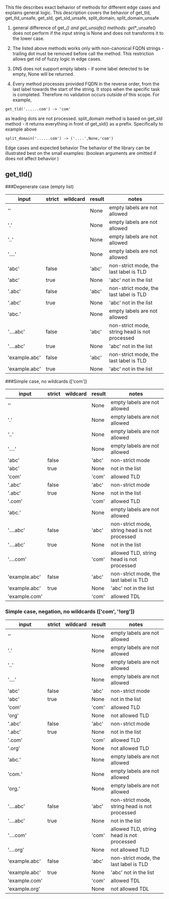 This file describes exact behavior of methods for different edge cases and 
explains general logic. This description covers the behavior of get_tld, 
get_tld_unsafe, get_sld, get_sld_unsafe, split_domain, split_domain_unsafe

1. general difference of get_*() and get_*_unsafe() methods:
get_*_unsafe() does not perform if the input string is None and does not 
transforms it to the lower case.

2. The listed above methods works only with non-canonical FQDN strings - 
trailing dot must be removed before call the method. This restriction allows 
get rid of fuzzy logic in edge cases.

3. DNS does not support empty labels - if some label detected to be empty, 
None will be returned. 

4. Every method processes provided FQDN in the reverse order, from the last 
label towards the start of the string. It stops when the specific task is 
completed. Therefore no validation occurs outside of this scope.  For example,
```
get_tld('......com') -> 'com'
``` 
as leading dots are not processed.
split_domain method is based on get_sld method - it returns everything in 
front of get_sld() as a prefix.
Specifically to example above 
```
split_domain('......com') -> ('....',None,'com')
```
Edge cases and expected behavior
The behavior of the library can be illustrated best on the small examples:
(boolean arguments are omitted if does not affect behavior )

## get_tld()
###Degenerate case (empty list)

| input  | strict  | wildcard | result | notes |
|--------|---------|----------|--------|-------|
| ''     |         |          | None   | empty labels are not allowed |
| '.'    |         |          | None   | empty labels are not allowed |
| '..'   |         |          | None   | empty labels are not allowed |
| '....' |         |          | None   | empty labels are not allowed |
| 'abc'  | false   |          | 'abc'  | non-strict mode, the last label is TLD |
| 'abc'  | true    |          | None   | 'abc' not in the list |
| '.abc' | false   |          | 'abc'  | non-strict mode, the last label is TLD |
| '.abc' | true    |          | None   | 'abc' not in the list |
| 'abc.' |         |          | None   | empty labels are not allowed |
| '....abc' | false |         | 'abc'  | non-strict mode, string head is not processed|
| '....abc' | true  |         | None   | 'abc' not in the list |
| 'example.abc' | false |     | 'abc'  | non-strict mode, the last label is TLD |
| 'example.abc' | true  |     | None   | 'abc' not in the list |

###Simple case, no wildcards (['com'])

| input  | strict  | wildcard | result | notes |
|--------|---------|----------|--------|-------|
| ''     |         |          | None   | empty labels are not allowed |
| '.'    |         |          | None   | empty labels are not allowed |
| '..'   |         |          | None   | empty labels are not allowed |
| '....' |         |          | None   | empty labels are not allowed |
| 'abc'  | false   |          | 'abc'  | non-strict mode |
| 'abc'  | true    |          | None   | not in the list |
| 'com'  |         |          | 'com'  | allowed TLD |
| '.abc' | false   |          | 'abc'  | non-strict mode |
| '.abc' | true    |          | None   | not in the list |
| '.com' |         |          | 'com'  | allowed TLD |
| 'abc.' |         |          | None   | empty labels are not allowed |
| '....abc' | false  |        | 'abc'  | non-strict mode, string head is not processed|
| '....abc' | true   |        | None   | not in the list |
| '....com' |   |        | 'com'  | allowed TLD, string head is not processed|
| 'example.abc' | false |     | 'abc'  | non-strict mode, the last label is TLD |
| 'example.abc' | true  |     | None   | 'abc' not in the list |
| 'example.com' |  |     | 'com'  | allowed TDL |

### Simple case, negation, no wildcards (['com', '!org'])

| input  | strict  | wildcard | result | notes |
|--------|---------|----------|--------|-------|
| ''     |         |          | None   | empty labels are not allowed |
| '.'    |         |          | None   | empty labels are not allowed |
| '..'   |         |          | None   | empty labels are not allowed |
| '....' |         |          | None   | empty labels are not allowed |
| 'abc'  | false   |          | 'abc'  | non-strict mode |
| 'abc'  | true    |          | None   | not in the list |
| 'com'  |         |          | 'com'  | allowed TLD |
| 'org'  |         |          | None   | not allowed TLD |
| '.abc' | false   |          | 'abc'  | non-strict mode |
| '.abc' | true    |          | None   | not in the list |
| '.com' |         |          | 'com'  | allowed TLD |
| '.org' |         |          | None   | not allowed TLD |
| 'abc.' |         |          | None   | empty labels are not allowed |
| 'com.' |         |          | None   | empty labels are not allowed |
| 'org.' |         |          | None   | empty labels are not allowed |
| '....abc' | false  |        | 'abc'  | non-strict mode, string head is not processed|
| '....abc' | true   |        | None   | not in the list |
| '....com' |   |        | 'com'  | allowed TLD, string head is not processed|
| '....org' |   |        | None  | not allowed TLD|
| 'example.abc' | false |     | 'abc'  | non-strict mode, the last label is TLD |
| 'example.abc' | true  |     | None   | 'abc' not in the list |
| 'example.com' |  |     | 'com'  | allowed TDL |
| 'example.org' |  |     | None  | not allowed TDL |
